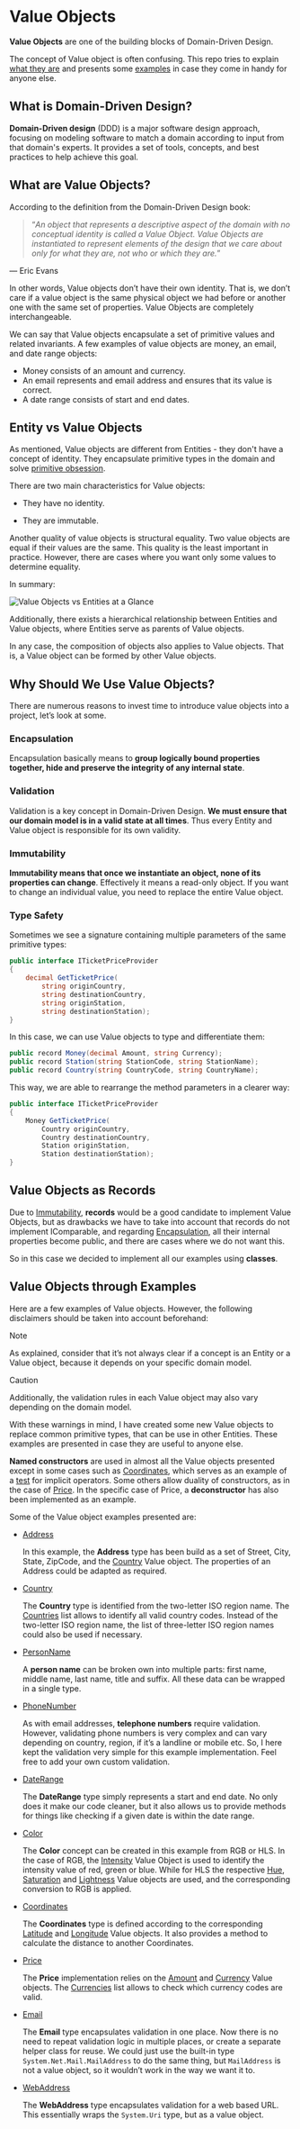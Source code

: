 ﻿# Value Objects

**Value Objects** are one of the building blocks of Domain-Driven Design.

The concept of Value object is often confusing. This repo tries to explain [what they are](#what-are-value-objects) and presents some [examples](#value-objects-through-examples) in case they come in handy for anyone else.

## What is Domain-Driven Design?

**Domain-Driven design** (DDD) is a major software design approach, focusing on modeling software to match a domain according to input from that domain's experts. It provides a set of tools, concepts, and best practices to help achieve this goal.

## What are Value Objects?

According to the definition from the Domain-Driven Design book:

> “*An object that represents a descriptive aspect of the domain with no conceptual identity is called a Value Object. Value Objects are instantiated to represent elements of the design that we care about only for what they are, not who or which they are.*”

— Eric Evans

In other words, Value objects don’t have their own identity. That is, we don’t care if a value object is the same physical object we had before or another one with the same set of properties. Value Objects are completely interchangeable.

We can say that Value objects encapsulate a set of primitive values and related invariants. A few examples of value objects are money, an email, and date range objects:
- Money consists of an amount and currency.
- An email represents and email address and ensures that its value is correct. 
- A date range consists of start and end dates.

## Entity vs Value Objects

As mentioned, Value objects are different from Entities - they don't have a concept of identity. They encapsulate primitive types in the domain and solve [primitive obsession](https://refactoring.guru/smells/primitive-obsession).

There are two main characteristics for Value objects:

- They have no identity.

- They are immutable.

Another quality of value objects is structural equality. Two value objects are equal if their values are the same. This quality is the least important in practice. However, there are cases where you want only some values to determine equality.

In summary:

![Value Objects vs Entities at a Glance](./Images/entity-vs-value-object.png)

Additionally, there exists a hierarchical relationship between Entities and Value objects, where Entities serve as parents of Value objects.

In any case, the composition of objects also applies to Value objects. That is, a Value object can be formed by other Value objects.

## Why Should We Use Value Objects?

There are numerous reasons to invest time to introduce value objects into a project, let’s look at some.

### Encapsulation

Encapsulation basically means to **group logically bound properties together, hide and preserve the integrity of any internal state**.

### Validation 

Validation is a key concept in Domain-Driven Design. **We must ensure that our domain model is in a valid state at all times**. Thus every Entity and Value object is responsible for its own validity.

### Immutability

**Immutability means that once we instantiate an object, none of its properties can change**. Effectively it means a read-only object. If you want to change an individual value, you need to replace the entire Value object.

### Type Safety

Sometimes we see a signature containing multiple parameters of the same primitive types:

```csharp
public interface ITicketPriceProvider
{
    decimal GetTicketPrice(
        string originCountry,
        string destinationCountry,
        string originStation,
        string destinationStation);
}
```

In this case, we can use Value objects to type and differentiate them:

```csharp
public record Money(decimal Amount, string Currency);
public record Station(string StationCode, string StationName);
public record Country(string CountryCode, string CountryName);
```

This way, we are able to rearrange the method parameters in a clearer way:

```csharp
public interface ITicketPriceProvider
{
    Money GetTicketPrice(
        Country originCountry,
        Country destinationCountry,
        Station originStation,
        Station destinationStation);
}
```

## Value Objects as Records

Due to [Immutability](#immutability), **records** would be a good candidate to implement Value Objects, but as drawbacks we have to take into account that records do not implement IComparable, and regarding [Encapsulation](#encapsulation), all their internal properties become public, and there are cases where we do not want this.

So in this case we decided to implement all our examples using **classes**.

## Value Objects through Examples

Here are a few examples of Value objects. However, the following disclaimers should be taken into account beforehand:

> [!NOTE]
> As explained, consider that it’s not always clear if a concept is an Entity or a Value object, because it depends on your specific domain model.

> [!CAUTION]
> Additionally, the validation rules in each Value object may also vary depending on the domain model.

With these warnings in mind, I have created some new Value objects to replace common primitive types, that can be use in other Entities. These examples are presented in case they are useful to anyone else.

**Named constructors** are used in almost all the Value objects presented except in some cases such as [Coordinates](./ValueObjects/Location/Coordinates.cs), which serves as an example of a [test](./ValueObject.Tests/Location/CoordinatesTests.cs) for implicit operators. Some others allow duality of constructors, as in the case of [Price](./ValueObjects/Money/Price.cs). In the specific case of Price, a **deconstructor** has also been implemented as an example.

Some of the Value object examples presented are:

- [Address](./ValueObjects/Contacts/Address.cs)

  In this example, the **Address** type has been build as a set of Street, City, State, ZipCode, and the [Country](./ValueObjects/Contacts/Country.cs) Value object. The properties of an Address could be adapted as required.

- [Country](./ValueObjects/Contacts/Country.cs)

  The **Country** type is identified from the two-letter ISO region name. The [Countries](./ValueObjects/Contacts/Countries.cs) list allows to identify all valid country codes. Instead of the two-letter ISO region name, the list of three-letter ISO region names could also be used if necessary.

- [PersonName](./ValueObjects/Contacts/PersonName.cs)

  A **person name** can be broken own into multiple parts: first name, middle name, last name, title and suffix. All these data can be wrapped in a single type.

- [PhoneNumber](./ValueObjects/Contacts/PhoneNumber.cs)

  As with email addresses, **telephone numbers** require validation. However, validating phone numbers is very complex and can vary depending on country, region, if it’s a landline or mobile etc. So, I here kept the validation very simple for this example implementation. Feel free to add your own custom validation.

- [DateRange](./ValueObjects/Dates/DateRange.cs)

  The **DateRange** type simply represents a start and end date. No only does it make our code cleaner, but it also allows us to provide methods for things like checking if a given date is within the date range.

- [Color](./ValueObjects/Images/Color.cs)

  The **Color** concept can be created in this example from RGB or HLS. In the case of RGB, the [Intensity](./ValueObjects/Images/Intensity.cs) Value Object is used to identify the intensity value of red, green or blue. While for HLS the respective [Hue](./ValueObjects/Images/Hue.cs), [Saturation](./ValueObjects/Images/Saturation.cs) and [Lightness](./ValueObjects/Images/Lightness.cs) Value objects are used, and the corresponding conversion to RGB is applied.

- [Coordinates](./ValueObjects/Location/Coordinates.cs)

  The **Coordinates** type is defined according to the corresponding [Latitude](./ValueObjects/Location/Latitude.cs) and [Longitude](./ValueObjects/Location/Longitude.cs) Value objects. It also provides a method to calculate the distance to another Coordinates.

- [Price](./ValueObjects/Money/Price.cs)

  The **Price** implementation relies on the [Amount](./ValueObjects/Money/Amount.cs) and [Currency](./ValueObjects/Money/Currency.cs) Value objects. The [Currencies](./ValueObjects/Money/Currencies.cs) list allows to check which currency codes are valid.

- [Email](./ValueObjects/Network/Email.cs)

  The **Email** type encapsulates validation in one place. Now there is no need to repeat validation logic in multiple places, or create a separate helper class for reuse. We could just use the built-in type `System.Net.Mail.MailAddress` to do the same thing, but `MailAddress` is not a value object, so it wouldn’t work in the way we want it to.

- [WebAddress](./ValueObjects/Network/WebAddress.cs)

  The **WebAddress** type encapsulates validation for a web based URL. This essentially wraps the `System.Uri` type, but as a value object.
 